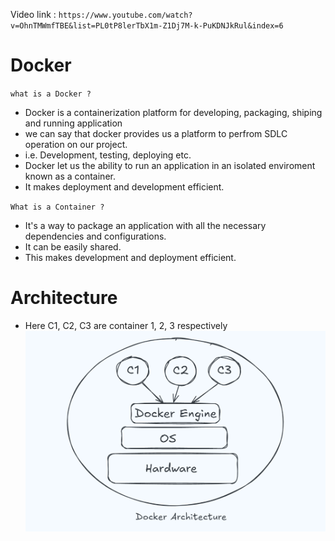 Video link : ` https://www.youtube.com/watch?v=OhnTMWmfTBE&list=PL0tP8lerTbX1m-Z1Dj7M-k-PuKDNJkRul&index=6 `

# Docker 

`what is a Docker ?`
- Docker is a containerization platform for developing, packaging, shiping and running application 
- we can say that docker provides us a platform to perfrom SDLC operation on our project.
- i.e. Development, testing, deploying etc.
- Docker let us the ability to run an application in an isolated enviroment known as a container.
- It makes deployment and development efficient.

`What is a Container ?`
- It's a way to package an application with all the necessary dependencies and configurations.
- It can be easily shared.
- This makes development and deployment efficient.

# Architecture
- Here C1, C2, C3 are container 1, 2, 3 respectively
![Docker Architecture](misc/image.png)